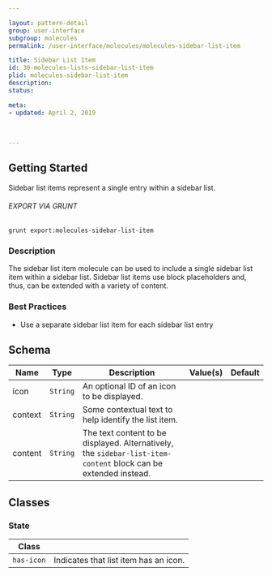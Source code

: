 ```yaml
---

layout: pattern-detail
group: user-interface
subgroup: molecules
permalink: /user-interface/molecules/molecules-sidebar-list-item

title: Sidebar List Item
id: 30-molecules-lists-sidebar-list-item
plid: molecules-sidebar-list-item
description: 
status: 

meta:
- updated: April 2, 2019
  
  
  
---
```



## Getting Started

Sidebar list items represent a single entry within a sidebar list.

###### EXPORT VIA GRUNT

```
grunt export:molecules-sidebar-list-item
```


### Description

The sidebar list item molecule can be used to include a single sidebar list item within a sidebar list. Sidebar list items use block placeholders and, thus, can be extended with a variety of content.


### Best Practices

- Use a separate sidebar list item for each sidebar list entry


## Schema

| Name    | Type      | Description                                             | Value(s)  | Default   |
|---------|-----------|---------------------------------------------------------|-----------|-----------|
| icon    | `String`  | An optional ID of an icon to be displayed.              |           |           |
| context | `String`  | Some contextual text to help identify the list item.    |           |           |
| content | `String`  | The text content to be displayed. Alternatively, the `sidebar-list-item-content` block can be extended instead. |           |           |


## Classes

### State

| Class       |                                                 |
|-------------|-------------------------------------------------|
| `has-icon`  | Indicates that list item has an icon.           |
